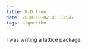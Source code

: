 ```yaml
---
title: K-D tree
date: 2018-10-02 15:13:56
tags: algorithm
---
```


I was writing a lattice package.
